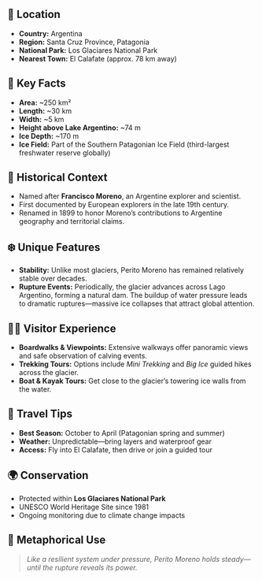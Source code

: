 ## 📍 Location
- **Country:** Argentina
- **Region:** Santa Cruz Province, Patagonia
- **National Park:** Los Glaciares National Park
- **Nearest Town:** El Calafate (approx. 78 km away)

## 📐 Key Facts
- **Area:** ~250 km²
- **Length:** ~30 km
- **Width:** ~5 km
- **Height above Lake Argentino:** ~74 m
- **Ice Depth:** ~170 m
- **Ice Field:** Part of the Southern Patagonian Ice Field (third-largest freshwater reserve globally)

## 🧭 Historical Context
- Named after **Francisco Moreno**, an Argentine explorer and scientist.
- First documented by European explorers in the late 19th century.
- Renamed in 1899 to honor Moreno’s contributions to Argentine geography and territorial claims.

## ❄️ Unique Features
- **Stability:** Unlike most glaciers, Perito Moreno has remained relatively stable over decades.
- **Rupture Events:** Periodically, the glacier advances across Lago Argentino, forming a natural dam. The buildup of water pressure leads to dramatic ruptures—massive ice collapses that attract global attention.

## 🚶‍♂️ Visitor Experience
- **Boardwalks & Viewpoints:** Extensive walkways offer panoramic views and safe observation of calving events.
- **Trekking Tours:** Options include *Mini Trekking* and *Big Ice* guided hikes across the glacier.
- **Boat & Kayak Tours:** Get close to the glacier’s towering ice walls from the water.

## 🧳 Travel Tips
- **Best Season:** October to April (Patagonian spring and summer)
- **Weather:** Unpredictable—bring layers and waterproof gear
- **Access:** Fly into El Calafate, then drive or join a guided tour

## 🌍 Conservation
- Protected within **Los Glaciares National Park**
- UNESCO World Heritage Site since 1981
- Ongoing monitoring due to climate change impacts

## 🧠 Metaphorical Use
> *Like a resilient system under pressure, Perito Moreno holds steady—until the rupture reveals its power.*

